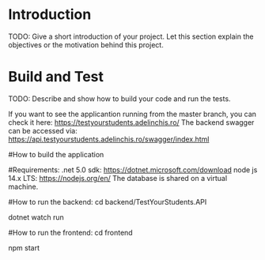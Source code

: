 # Introduction 
TODO: Give a short introduction of your project. Let this section explain the objectives or the motivation behind this project. 

# Build and Test
TODO: Describe and show how to build your code and run the tests. 

If you want to see the applicantion running from the master branch, you can check it here: https://testyourstudents.adelinchis.ro/
The backend swagger can be accessed via: https://api.testyourstudents.adelinchis.ro/swagger/index.html

#How to build the application

#Requirements:
 .net 5.0 sdk: https://dotnet.microsoft.com/download
 node js 14.x LTS: https://nodejs.org/en/
 The database is shared on a virtual machine. 


 #How to run the backend:
 cd backend/TestYourStudents.API
 
 dotnet watch run


 #How to run the frontend:
 cd frontend

 npm start

